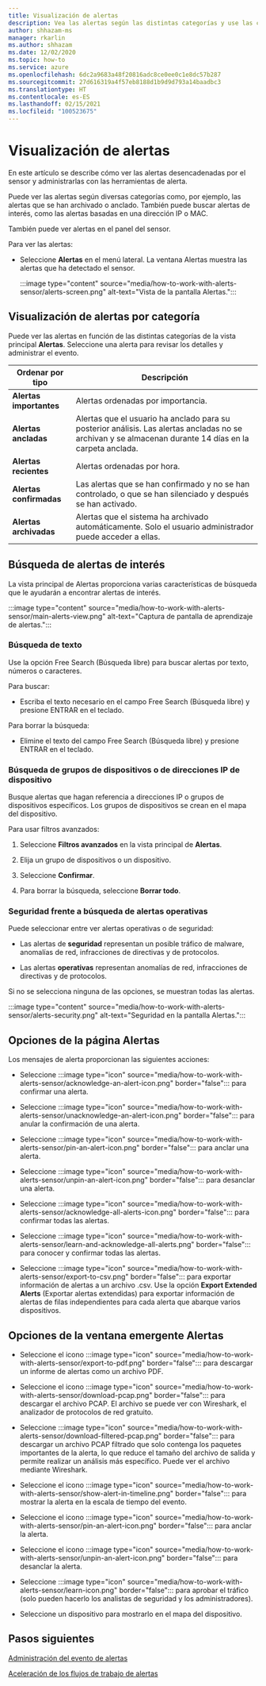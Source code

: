 ```yaml
---
title: Visualización de alertas
description: Vea las alertas según las distintas categorías y use las características de búsqueda para buscar alertas de interés.
author: shhazam-ms
manager: rkarlin
ms.author: shhazam
ms.date: 12/02/2020
ms.topic: how-to
ms.service: azure
ms.openlocfilehash: 6dc2a9683a48f20816adc8ce0ee0c1e8dc57b287
ms.sourcegitcommit: 27d616319a4f57eb8188d1b9d9d793a14baadbc3
ms.translationtype: HT
ms.contentlocale: es-ES
ms.lasthandoff: 02/15/2021
ms.locfileid: "100523675"
---
```

# <a name="view-alerts"></a>Visualización de alertas

En este artículo se describe cómo ver las alertas desencadenadas por el sensor y administrarlas con las herramientas de alerta.

Puede ver las alertas según diversas categorías como, por ejemplo, las alertas que se han archivado o anclado. También puede buscar alertas de interés, como las alertas basadas en una dirección IP o MAC.  

También puede ver alertas en el panel del sensor.

Para ver las alertas:

- Seleccione **Alertas** en el menú lateral. La ventana Alertas muestra las alertas que ha detectado el sensor.

  :::image type="content" source="media/how-to-work-with-alerts-sensor/alerts-screen.png" alt-text="Vista de la pantalla Alertas.":::

## <a name="view-alerts-by-category"></a>Visualización de alertas por categoría

Puede ver las alertas en función de las distintas categorías de la vista principal **Alertas**. Seleccione una alerta para revisar los detalles y administrar el evento.

| Ordenar por tipo | Descripción |
|--|--|
| **Alertas importantes** | Alertas ordenadas por importancia. |
| **Alertas ancladas** | Alertas que el usuario ha anclado para su posterior análisis. Las alertas ancladas no se archivan y se almacenan durante 14 días en la carpeta anclada. |
| **Alertas recientes** | Alertas ordenadas por hora. |
| **Alertas confirmadas** | Las alertas que se han confirmado y no se han controlado, o que se han silenciado y después se han activado. |
| **Alertas archivadas** | Alertas que el sistema ha archivado automáticamente. Solo el usuario administrador puede acceder a ellas. |

## <a name="search-for-alerts-of-interest"></a>Búsqueda de alertas de interés

La vista principal de Alertas proporciona varias características de búsqueda que le ayudarán a encontrar alertas de interés.

:::image type="content" source="media/how-to-work-with-alerts-sensor/main-alerts-view.png" alt-text="Captura de pantalla de aprendizaje de alertas.":::

### <a name="text-search"></a>Búsqueda de texto

Use la opción Free Search (Búsqueda libre) para buscar alertas por texto, números o caracteres.

Para buscar:

- Escriba el texto necesario en el campo Free Search (Búsqueda libre) y presione ENTRAR en el teclado.

Para borrar la búsqueda:

- Elimine el texto del campo Free Search (Búsqueda libre) y presione ENTRAR en el teclado.

### <a name="device-group-or-device-ip-address-search"></a>Búsqueda de grupos de dispositivos o de direcciones IP de dispositivo

Busque alertas que hagan referencia a direcciones IP o grupos de dispositivos específicos. Los grupos de dispositivos se crean en el mapa del dispositivo.

Para usar filtros avanzados:

1. Seleccione **Filtros avanzados** en la vista principal de **Alertas**.

2. Elija un grupo de dispositivos o un dispositivo.

3. Seleccione **Confirmar**.

4. Para borrar la búsqueda, seleccione **Borrar todo**.

### <a name="security-versus-operational-alert-search"></a>Seguridad frente a búsqueda de alertas operativas

Puede seleccionar entre ver alertas operativas o de seguridad:

- Las alertas de **seguridad** representan un posible tráfico de malware, anomalías de red, infracciones de directivas y de protocolos.

- Las alertas **operativas** representan anomalías de red, infracciones de directivas y de protocolos.

Si no se selecciona ninguna de las opciones, se muestran todas las alertas.

:::image type="content" source="media/how-to-work-with-alerts-sensor/alerts-security.png" alt-text="Seguridad en la pantalla Alertas.":::

## <a name="alert-page-options"></a>Opciones de la página Alertas

Los mensajes de alerta proporcionan las siguientes acciones:

- Seleccione :::image type="icon" source="media/how-to-work-with-alerts-sensor/acknowledge-an-alert-icon.png" border="false"::: para confirmar una alerta.

- Seleccione :::image type="icon" source="media/how-to-work-with-alerts-sensor/unacknowledge-an-alert-icon.png" border="false"::: para anular la confirmación de una alerta.

- Seleccione :::image type="icon" source="media/how-to-work-with-alerts-sensor/pin-an-alert-icon.png" border="false"::: para anclar una alerta.

- Seleccione :::image type="icon" source="media/how-to-work-with-alerts-sensor/unpin-an-alert-icon.png" border="false"::: para desanclar una alerta.

- Seleccione :::image type="icon" source="media/how-to-work-with-alerts-sensor/acknowledge-all-alerts-icon.png" border="false"::: para confirmar todas las alertas.

- Seleccione :::image type="icon" source="media/how-to-work-with-alerts-sensor/learn-and-acknowledge-all-alerts.png" border="false"::: para conocer y confirmar todas las alertas.

- Seleccione :::image type="icon" source="media/how-to-work-with-alerts-sensor/export-to-csv.png" border="false"::: para exportar información de alertas a un archivo .csv. Use la opción **Export Extended Alerts** (Exportar alertas extendidas) para exportar información de alertas de filas independientes para cada alerta que abarque varios dispositivos.

## <a name="alert-pop-up-window-options"></a>Opciones de la ventana emergente Alertas

- Seleccione el icono :::image type="icon" source="media/how-to-work-with-alerts-sensor/export-to-pdf.png" border="false"::: para descargar un informe de alertas como un archivo PDF.

- Seleccione el icono :::image type="icon" source="media/how-to-work-with-alerts-sensor/download-pcap.png" border="false"::: para descargar el archivo PCAP. El archivo se puede ver con Wireshark, el analizador de protocolos de red gratuito.

- Seleccione :::image type="icon" source="media/how-to-work-with-alerts-sensor/download-filtered-pcap.png" border="false"::: para descargar un archivo PCAP filtrado que solo contenga los paquetes importantes de la alerta, lo que reduce el tamaño del archivo de salida y permite realizar un análisis más específico. Puede ver el archivo mediante Wireshark.

- Seleccione el icono :::image type="icon" source="media/how-to-work-with-alerts-sensor/show-alert-in-timeline.png" border="false"::: para mostrar la alerta en la escala de tiempo del evento.

- Seleccione el icono :::image type="icon" source="media/how-to-work-with-alerts-sensor/pin-an-alert-icon.png" border="false"::: para anclar la alerta.

- Seleccione el icono :::image type="icon" source="media/how-to-work-with-alerts-sensor/unpin-an-alert-icon.png" border="false"::: para desanclar la alerta.

- Seleccione :::image type="icon" source="media/how-to-work-with-alerts-sensor/learn-icon.png" border="false"::: para aprobar el tráfico (solo pueden hacerlo los analistas de seguridad y los administradores).

- Seleccione un dispositivo para mostrarlo en el mapa del dispositivo.

## <a name="next-steps"></a>Pasos siguientes

[Administración del evento de alertas](how-to-manage-the-alert-event.md)

[Aceleración de los flujos de trabajo de alertas](how-to-accelerate-alert-incident-response.md)
